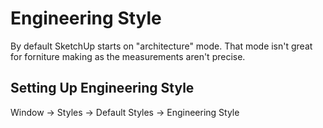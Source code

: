 # Engineering Style

By default SketchUp starts on "architecture" mode.
That mode isn't great for forniture making as the measurements aren't precise.

## Setting Up Engineering Style

Window -> Styles -> Default Styles -> Engineering Style

